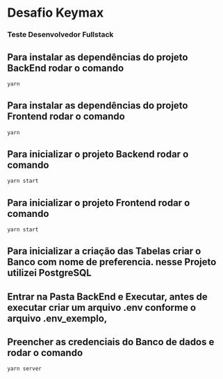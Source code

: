 # Desafio  Keymax
### Teste Desenvolvedor Fullstack

## Para instalar as dependências do projeto BackEnd rodar o comando
```bash
yarn
```

## Para instalar as dependências do projeto Frontend rodar o comando
```bash
yarn
```

## Para inicializar o projeto Backend rodar o comando
```bash
yarn start
```

## Para inicializar o projeto Frontend rodar o comando
```bash
yarn start
```

## Para inicializar a criação das Tabelas criar o Banco com nome de preferencia. nesse Projeto utilizei PostgreSQL
## Entrar na Pasta BackEnd e Executar, antes de executar criar um arquivo .env conforme o arquivo .env_exemplo,
## Preencher as credenciais do Banco de dados e rodar o comando
```bash
yarn server
```
